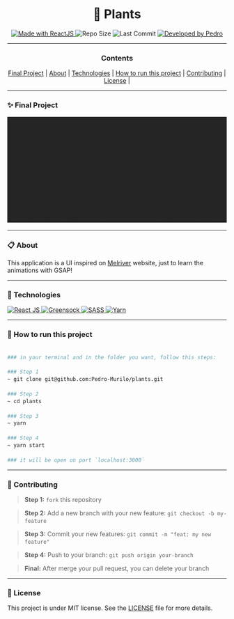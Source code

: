 <h1 align="center"><strong>🌺 Plants</strong></h1>


<p align="center" width="300">

<a href="https://reactjs.org/">
  <img alt="Made with ReactJS" src="https://img.shields.io/badge/Made%20with-React.JS-0b67a1?style=for-the-badge&logo=react" />
</a>

  <img alt="Repo Size" src="https://img.shields.io/github/repo-size/pedro-murilo/plants?color=24aff0&style=for-the-badge">
  
  <img alt="Last Commit" src="https://img.shields.io/github/last-commit/pedro-murilo/plants?color=85e356&style=for-the-badge">
  
  <a href="https://github.com/Pedro-Murilo/">
    <img alt="Developed by Pedro" src="https://img.shields.io/badge/Dev-Pedro-%3498db?color=e8e81e&style=for-the-badge">
  </a>
</p>

---
<div align="center">
  <h3><strong>Contents</strong></h3> 
  <a href="#-final-project">Final Project</a> |
  <a href="#-about">About</a> |
  <a href="#-technologies">Technologies</a> |
  <a href="#-how-to-run-this-project">How to run this project</a> |
  <a href="#-contributing">Contributing</a> |
  <a href="#-license">License</a> |
</div>

---
### ✨ Final Project
<p align="center">
  <img src="https://github.com/Pedro-Murilo/plants/blob/main/.github/plants-vid.gif" alt="Gif Final Project" />  
</p>


---
### 📋 About
This application is a UI inspired on [Melriver](https://melriver.com/) website, just to learn the animations with GSAP! 

---
### 🚀 Technologies
> <a href="https://reactjs.org/">
  <img alt="React JS" src="https://img.shields.io/badge/react.js%20-%2320232a.svg?&style=for-the-badge&logo=react&logoColor=%2361DAFB"/>
 </a> 
<a href="https://greensock.com/">
  <img alt="Greensock" src="https://img.shields.io/badge/Greensock-88CE02?style=for-the-badge&logo=greensock&logoColor=white" />
</a>
<a href="https://sass-lang.com/">
  <img alt="SASS" src="https://img.shields.io/badge/SASS%20-hotpink.svg?&style=for-the-badge&logo=SASS&logoColor=white"/>
</a>
<a href="https://yarnpkg.com">
 <img alt="Yarn" src="https://img.shields.io/badge/yarn-2C8EBB?style=for-the-badge&logo=yarn&logoColor=white"/>
</a>

---
### 📲 How to run this project
```zsh

### in your terminal and in the folder you want, follow this steps:

### Step 1
~ git clone git@github.com:Pedro-Murilo/plants.git

### Step 2
~ cd plants

### Step 3
~ yarn

### Step 4
~ yarn start 

### it will be open on port `localhost:3000`
```

---
### 🌱 Contributing
> <strong>Step 1:</strong> `fork` this repository

> <strong>Step 2:</strong> Add a new branch with your new feature: `git checkout -b my-feature`

> <strong>Step 3:</strong> Commit your new features: `git commit -m "feat: my new feature"`

> <strong>Step 4:</strong> Push to your branch: `git push origin your-branch`

> <strong>Final:</strong> After merge your pull request, you can delete your branch

---
### 📄 License
This project is under MIT license. See the [LICENSE](https://github.com/Pedro-Murilo/plants/blob/main/LICENSE) file for more details.

